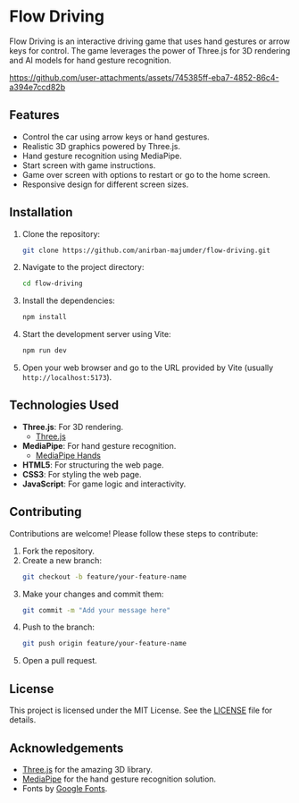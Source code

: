 # Flow Driving

Flow Driving is an interactive driving game that uses hand gestures or arrow keys for control. The game leverages the power of Three.js for 3D rendering and AI models for hand gesture recognition.

https://github.com/user-attachments/assets/745385ff-eba7-4852-86c4-a394e7ccd82b


## Features

- Control the car using arrow keys or hand gestures.
- Realistic 3D graphics powered by Three.js.
- Hand gesture recognition using MediaPipe.
- Start screen with game instructions.
- Game over screen with options to restart or go to the home screen.
- Responsive design for different screen sizes.

## Installation

1. Clone the repository:
    ```sh
    git clone https://github.com/anirban-majumder/flow-driving.git
    ```
2. Navigate to the project directory:
    ```sh
    cd flow-driving
    ```
3. Install the dependencies:
    ```sh
    npm install
    ```
4. Start the development server using Vite:
    ```sh
    npm run dev
    ```
5. Open your web browser and go to the URL provided by Vite (usually `http://localhost:5173`).

## Technologies Used

- **Three.js**: For 3D rendering.
    - [Three.js](https://threejs.org/)
- **MediaPipe**: For hand gesture recognition.
    - [MediaPipe Hands](https://github.com/google-ai-edge/mediapipe/)
- **HTML5**: For structuring the web page.
- **CSS3**: For styling the web page.
- **JavaScript**: For game logic and interactivity.

## Contributing

Contributions are welcome! Please follow these steps to contribute:

1. Fork the repository.
2. Create a new branch:
    ```sh
    git checkout -b feature/your-feature-name
    ```
3. Make your changes and commit them:
    ```sh
    git commit -m "Add your message here"
    ```
4. Push to the branch:
    ```sh
    git push origin feature/your-feature-name
    ```
5. Open a pull request.

## License

This project is licensed under the MIT License. See the [LICENSE](LICENSE) file for details.

## Acknowledgements

- [Three.js](https://threejs.org/) for the amazing 3D library.
- [MediaPipe](https://github.com/google-ai-edge/mediapipe/) for the hand gesture recognition solution.
- Fonts by [Google Fonts](https://fonts.google.com/).

